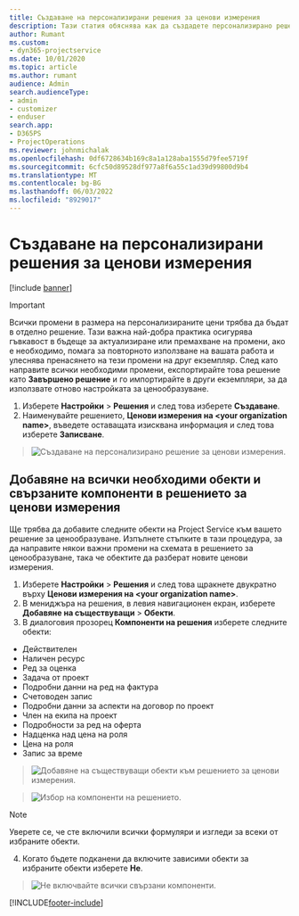 ```yaml
---
title: Създаване на персонализирани решения за ценови измерения
description: Тази статия обяснява как да създадете персонализирано решение при създаване на персонализирани размери за ценообразуване.
author: Rumant
ms.custom:
- dyn365-projectservice
ms.date: 10/01/2020
ms.topic: article
ms.author: rumant
audience: Admin
search.audienceType:
- admin
- customizer
- enduser
search.app:
- D365PS
- ProjectOperations
ms.reviewer: johnmichalak
ms.openlocfilehash: 0df6728634b169c8a1a128aba1555d79fee5719f
ms.sourcegitcommit: 6cfc50d89528df977a8f6a55c1ad39d99800d9b4
ms.translationtype: MT
ms.contentlocale: bg-BG
ms.lasthandoff: 06/03/2022
ms.locfileid: "8929017"
---
```

# <a name="create-custom-solutions-for-pricing-dimensions"></a>Създаване на персонализирани решения за ценови измерения

[!include [banner](../includes/psa-now-project-operations.md)]

> [!IMPORTANT]
> Всички промени в размера на персонализираните цени трябва да бъдат в отделно решение. Тази важна най-добра практика осигурява гъвкавост в бъдеще за актуализиране или премахване на промени, ако е необходимо, помага за повторното използване на вашата работа и улеснява пренасянето на тези промени на друг екземпляр. След като направите всички необходими промени, експортирайте това решение като **Завършено решение** и го импортирайте в други екземпляри, за да използвате отново настройката за ценообразуване.

1. Изберете **Настройки** > **Решения** и след това изберете **Създаване**. 
2. Наименувайте решението, **Ценови измерения на \<your organization name>**, въведете оставащата изисквана информация и след това изберете **Записване**.

> ![Създаване на персонализирано решение за ценови измерения.](media/Creation-of-custom-pricing-dimension-solution.PNG)
  
## <a name="add-all-required-entities-and-related-components-to-the-pricing-dimension-solution"></a>Добавяне на всички необходими обекти и свързаните компоненти в решението за ценови измерения
Ще трябва да добавите следните обекти на Project Service към вашето решение за ценообразуване. Изпълнете стъпките в тази процедура, за да направите някои важни промени на схемата в решението за ценообразуване, така че обектите да разберат новите ценови измерения.

1. Изберете **Настройки** > **Решения** и след това щракнете двукратно върху **Ценови измерения на \<your organization name>**. 
2. В мениджъра на решения, в левия навигационен екран, изберете **Добавяне на съществуващи**  >  **Обекти**.
3. В диалоговия прозорец **Компоненти на решения** изберете следните обекти:

- Действителен
- Наличен ресурс
- Ред за оценка
- Задача от проект
- Подробни данни на ред на фактура
- Счетоводен запис
- Подробни данни за аспекти на договор по проект
- Член на екипа на проект
- Подробности за ред на оферта
- Надценка над цена на роля
- Цена на роля 
- Запис за време 

> ![Добавяне на съществуващи обекти към решението за ценови измерения.](media/Existing-entities-to-PD-solution.png)

> ![Избор на компоненти на решението.](media/Dimension-Components.png)

> [!NOTE]
> Уверете се, че сте включили всички формуляри и изгледи за всеки от избраните обекти.

4. Когато бъдете подканени да включите зависими обекти за избраните обекти изберете **Не**.

> ![Не включвайте всички свързани компоненти.](media/Do-not-include-required.png)




[!INCLUDE[footer-include](../includes/footer-banner.md)]
